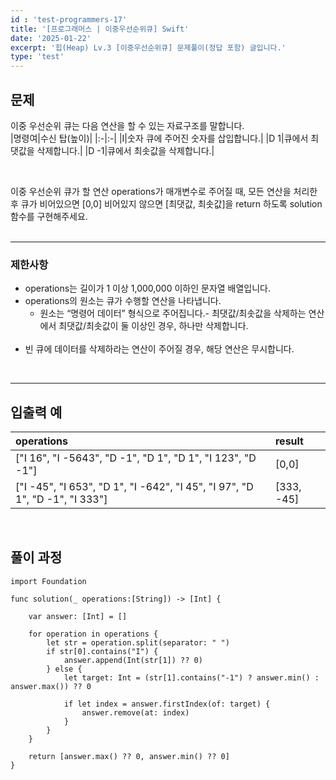 ```yaml
---
id : 'test-programmers-17'
title: '[프로그래머스 | 이중우선순위큐] Swift'
date: '2025-01-22'
excerpt: '힙(Heap) Lv.3 [이중우선순위큐] 문제풀이(정답 포함) 글입니다.'
type: 'test'
---
```


## 문제

이중 우선순위 큐는 다음 연산을 할 수 있는 자료구조를 말합니다.<br>
|명령여|수신 탑(높이)|
|:-|:-|
|I|숫자	큐에 주어진 숫자를 삽입합니다.|
|D 1|큐에서 최댓값을 삭제합니다.|
|D -1|큐에서 최솟값을 삭제합니다.|

<br>

이중 우선순위 큐가 할 연산 operations가 매개변수로 주어질 때, 모든 연산을 처리한 후 큐가 비어있으면 [0,0] 비어있지 않으면 [최댓값, 최솟값]을 return 하도록 solution 함수를 구현해주세요.<br>
<br>

***

### 제한사항

* operations는 길이가 1 이상 1,000,000 이하인 문자열 배열입니다.
* operations의 원소는 큐가 수행할 연산을 나타냅니다.
    * 원소는 “명령어 데이터” 형식으로 주어집니다.- 최댓값/최솟값을 삭제하는 연산에서 최댓값/최솟값이 둘 이상인 경우, 하나만 삭제합니다.
    <br>
* 빈 큐에 데이터를 삭제하라는 연산이 주어질 경우, 해당 연산은 무시합니다.
<br>

***

## 입출력 예

|operations|result|
|:-|:-|
|["I 16", "I -5643", "D -1", "D 1", "D 1", "I 123", "D -1"]|\[0,0]|
|["I -45", "I 653", "D 1", "I -642", "I 45", "I 97", "D 1", "D -1", "I 333"]|[333, -45]|

<br>

## 풀이 과정

~~~
import Foundation

func solution(_ operations:[String]) -> [Int] {
        
    var answer: [Int] = []
        
    for operation in operations {
        let str = operation.split(separator: " ")
        if str[0].contains("I") {
            answer.append(Int(str[1]) ?? 0)
        } else {
            let target: Int = (str[1].contains("-1") ? answer.min() : answer.max()) ?? 0
            
            if let index = answer.firstIndex(of: target) {
                answer.remove(at: index)
            }
        }
    }
        
    return [answer.max() ?? 0, answer.min() ?? 0]
}
~~~